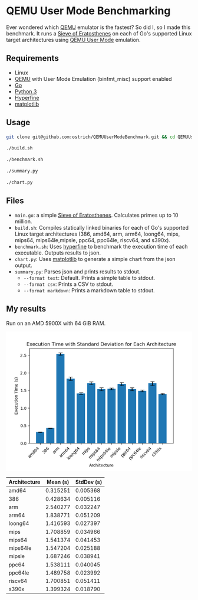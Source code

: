 ﻿# QEMU User Mode Benchmarking

Ever wondered which [QEMU](https://www.qemu.org/) emulator is the fastest? So did I, so I made this benchmark. It runs a [Sieve of Eratosthenes](https://en.wikipedia.org/wiki/Sieve_of_Eratosthenes) on each of Go's supported Linux target architectures using [QEMU User Mode](https://www.qemu.org/docs/master/user/main.html) emulation.

## Requirements

- Linux
- [QEMU](https://www.qemu.org/) with User Mode Emulation (binfmt_misc) support enabled
- [Go](https://golang.org/)
- [Python 3](https://www.python.org/)
- [Hyperfine](https://github.com/sharkdp/hyperfine)
- [matplotlib](https://matplotlib.org/)

## Usage

```bash
git clone git@github.com:ostrich/QEMUUserModeBenchmark.git && cd QEMUUserModeBenchmark
```
```bash
./build.sh
```
```bash
./benchmark.sh
```
```bash
./summary.py
```
```bash
./chart.py
```

## Files

- `main.go`: a simple [Sieve of Eratosthenes](https://en.wikipedia.org/wiki/Sieve_of_Eratosthenes). Calculates primes up to 10 million.
- `build.sh`: Compiles statically linked binaries for each of Go's supported Linux target architectures (386, amd64, arm, arm64, loong64, mips, mips64, mips64le,mipsle, ppc64, ppc64le, riscv64, and s390x).
- `benchmark.sh`: Uses [hyperfine](https://github.com/sharkdp/hyperfine) to benchmark the execution time of each executable. Outputs results to json.
- `chart.py`: Uses [matplotlib](https://matplotlib.org/) to generate a simple chart from the json output.
- `summary.py`: Parses json and prints results to stdout.
  - `--format text`: Default. Prints a simple table to stdout.
  - `--format csv`: Prints a CSV to stdout.
  - `--format markdown`: Prints a markdown table to stdout.

## My results

Run on an AMD 5900X with 64 GiB RAM.

![Results](https://github.com/ostrich/QEMUUserModeBenchmark/blob/main/results.png?raw=true)

|Architecture|Mean (s)       |StdDev (s)     |
|----------|-----------------|-----------------|
|amd64   |0.315251|0.005368|
|386     |0.428634|0.005116|
|arm     |2.540277|0.032247|
|arm64   |1.838771|0.051209|
|loong64 |1.416593|0.027397|
|mips    |1.708859|0.034966|
|mips64  |1.541374|0.041453|
|mips64le|1.547204|0.025188|
|mipsle  |1.687246|0.038941|
|ppc64   |1.538111|0.040045|
|ppc64le |1.489758|0.023992|
|riscv64 |1.700851|0.051411|
|s390x   |1.399324|0.018790|
